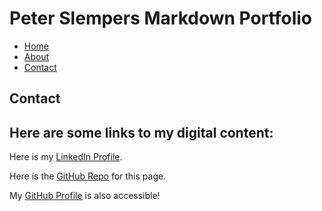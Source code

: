 # Peter Slempers Markdown Portfolio

- [Home](index.markdown)
- [About](about.markdown)
- [Contact](contact.markdown)

## Contact

## Here are some links to my digital content:

Here is my [LinkedIn Profile](https://www.linkedin.com/in/peter-slempers/).

Here is the [GitHub Repo](https://github.com/pslempers/pslempers.github.io) for this page.

My [GitHub Profile](https://github.com/pslempers) is also accessible!